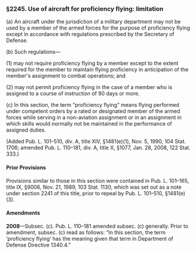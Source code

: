 ### §2245. Use of aircraft for proficiency flying: limitation ###

(a) An aircraft under the jurisdiction of a military department may not be used by a member of the armed forces for the purpose of proficiency flying except in accordance with regulations prescribed by the Secretary of Defense.

(b) Such regulations—

(1) may not require proficiency flying by a member except to the extent required for the member to maintain flying proficiency in anticipation of the member's assignment to combat operations; and

(2) may not permit proficiency flying in the case of a member who is assigned to a course of instruction of 90 days or more.

(c) In this section, the term “proficiency flying” means flying performed under competent orders by a rated or designated member of the armed forces while serving in a non-aviation assignment or in an assignment in which skills would normally not be maintained in the performance of assigned duties.

(Added Pub. L. 101–510, div. A, title XIV, §1481(e)(1), Nov. 5, 1990, 104 Stat. 1706; amended Pub. L. 110–181, div. A, title X, §1077, Jan. 28, 2008, 122 Stat. 333.)

#### Prior Provisions ####

Provisions similar to those in this section were contained in Pub. L. 101–165, title IX, §9006, Nov. 21, 1989, 103 Stat. 1130, which was set out as a note under section 2241 of this title, prior to repeal by Pub. L. 101–510, §1481(e)(3).

#### Amendments ####

**2008**—Subsec. (c). Pub. L. 110–181 amended subsec. (c) generally. Prior to amendment, subsec. (c) read as follows: “In this section, the term ‘proficiency flying’ has the meaning given that term in Department of Defense Directive 1340.4.”